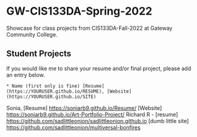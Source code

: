 # GW-CIS133DA-Spring-2022

Showcase for class projects from CIS133DA-Fall-2022 at Gateway Community College.

## Student Projects

If you would like me to share your resume and/or final project, please add an entry below.

    * Name (first only is fine) [Resume](https://YOURUSER.github.io/RESUME), [Website](https://YOURUSER.github.io/SITE)
Sonia, [Resume] https://soniarb9.github.io/Resume/ [Website] https://soniarb9.github.io/Art-Portfolio-Project/
Richard R - [resume] https://github.com/sadlittleonion/sadlittleonion.github.io [dumb little site] https://github.com/sadlittleonion/multiversal-bonfires
